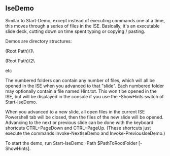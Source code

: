 IseDemo
------

Similar to Start-Demo, except instead of executing commands one at a time, this moves through a series of files in the ISE.
Basically, it's an executable slide deck, cutting down on time spent typing or copying / pasting.

Demos are directory structures:

(Root Path)\\1\\

(Root Path)\\2\\

etc

The numbered folders can contain any number of files, which will all be opened in the ISE when you advanced to that "slide".
Each numbered folder may optionally contain a file named Hint.txt.  This won't be opened in the ISE, but will be displayed
in the console if you use the -ShowHints switch of Start-IseDemo.

When you advanced to a new slide, all open files in the current ISE Powershell tab will be closed, then the files of the new
slide will be opened.  Advancing to the next or previous slide can be done with the keyboard shortcuts CTRL+PageDown and
CTRL+PageUp.  (These shortcuts just execute the commands Invoke-NextIseDemo and Invoke-PreviousIseDemo.)

To start the demo, run Start-IseDemo -Path $PathToRootFolder [-ShowHints].

